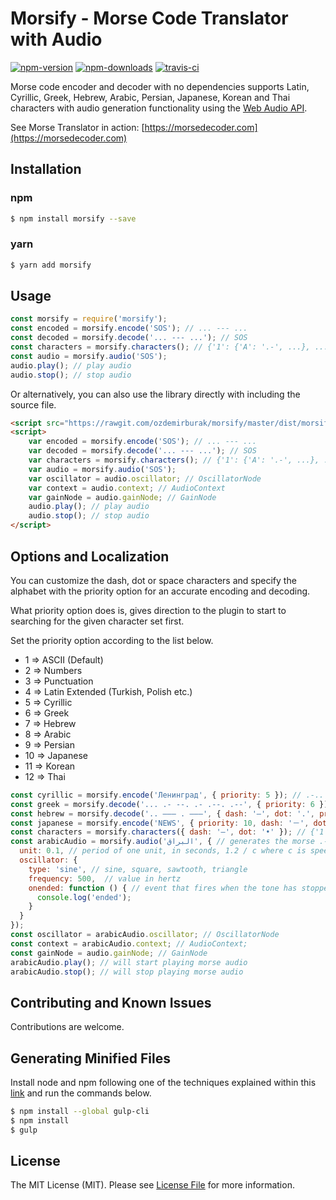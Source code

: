 # Morsify - Morse Code Translator with Audio

[![npm-version]][npm] [![npm-downloads]][npm] [![travis-ci]][travis]

Morse code encoder and decoder with no dependencies supports Latin, Cyrillic, Greek, Hebrew,
Arabic, Persian, Japanese, Korean and Thai characters with audio generation
functionality using the [Web Audio API](https://developer.mozilla.org/en-US/docs/Web/API/Web_Audio_API).

See Morse Translator in action: [https://morsedecoder.com](https://morsedecoder.com)

## Installation

### npm

```bash
$ npm install morsify --save
```

### yarn

```bash
$ yarn add morsify
```

## Usage

```js
const morsify = require('morsify');
const encoded = morsify.encode('SOS'); // ... --- ...
const decoded = morsify.decode('... --- ...'); // SOS
const characters = morsify.characters(); // {'1': {'A': '.-', ...}, ..., '11': {'ㄱ': '.-..', ...}}
const audio = morsify.audio('SOS');
audio.play(); // play audio
audio.stop(); // stop audio
```

Or alternatively, you can also use the library directly with including the source file.

```html
<script src="https://rawgit.com/ozdemirburak/morsify/master/dist/morsify.min.js"></script>
<script>
    var encoded = morsify.encode('SOS'); // ... --- ...
    var decoded = morsify.decode('... --- ...'); // SOS
    var characters = morsify.characters(); // {'1': {'A': '.-', ...}, ..., '11': {'ㄱ': '.-..', ...}}
    var audio = morsify.audio('SOS');
    var oscillator = audio.oscillator; // OscillatorNode
    var context = audio.context; // AudioContext
    var gainNode = audio.gainNode; // GainNode
    audio.play(); // play audio
    audio.stop(); // stop audio
</script>
```

## Options and Localization

You can customize the dash, dot or space characters and specify the alphabet with the priority option for
an accurate encoding and decoding.

What priority option does is, gives direction to the plugin to start to searching for the given character set first.

Set the priority option according to the list below.

- 1 => ASCII (Default)
- 2 => Numbers
- 3 => Punctuation
- 4 => Latin Extended (Turkish, Polish etc.)
- 5 => Cyrillic
- 6 => Greek
- 7 => Hebrew
- 8 => Arabic
- 9 => Persian
- 10 => Japanese
- 11 => Korean
- 12 => Thai

```js
const cyrillic = morsify.encode('Ленинград', { priority: 5 }); // .-.. . -. .. -. --. .-. .- -..
const greek = morsify.decode('... .- --. .- .--. .--', { priority: 6 }); // ΣΑΓΑΠΩ
const hebrew = morsify.decode('.. ––– . –––', { dash: '–', dot: '.', priority: 7 }); // יהוה
const japanese = morsify.encode('NEWS', { priority: 10, dash: '－', dot: '・', separator: '　' }); // －・　・　・－－　・・・
const characters = morsify.characters({ dash: '–', dot: '•' }); // {'1': {'A': '•–', ...}, ..., '11': {'ㄱ': '•–••', ...}}
const arabicAudio = morsify.audio('البراق', { // generates the morse .- .-.. -... .-. .- --.- then generates the audio from it
  unit: 0.1, // period of one unit, in seconds, 1.2 / c where c is speed of transmission, in words per minute
  oscillator: {
    type: 'sine', // sine, square, sawtooth, triangle
    frequency: 500,  // value in hertz
    onended: function () { // event that fires when the tone has stopped playing
      console.log('ended');
    }
  }
});
const oscillator = arabicAudio.oscillator; // OscillatorNode
const context = arabicAudio.context; // AudioContext;
const gainNode = audio.gainNode; // GainNode
arabicAudio.play(); // will start playing morse audio
arabicAudio.stop(); // will stop playing morse audio
```

## Contributing and Known Issues

Contributions are welcome.

## Generating Minified Files

Install node and npm following one of the techniques explained within
this [link](https://gist.github.com/isaacs/579814) and run the commands below.

``` bash
$ npm install --global gulp-cli
$ npm install
$ gulp
```

## License
The MIT License (MIT). Please see [License File](LICENSE) for more information.

  [npm-version]: https://img.shields.io/npm/v/morsify.svg?style=flat-square
  [npm-downloads]: https://img.shields.io/npm/dm/morsify.svg?style=flat-square
  [travis-ci]: https://img.shields.io/travis/ozdemirburak/morsify/master.svg?style=flat-square

  [npm]: https://www.npmjs.com/package/morsify
  [travis]: https://travis-ci.org/ozdemirburak/morsify
